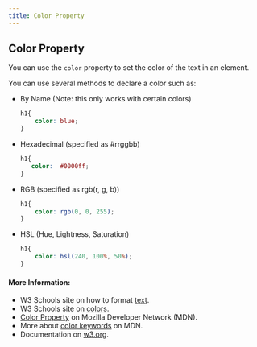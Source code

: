 ```yaml
---
title: Color Property
---
```

## Color Property
You can use the `color` property to set the color of the text in an element.  

 

You can use several methods to declare a color such as: 
* By Name (Note: this only works with certain colors)
    ```css
    h1{
        color: blue;
    }
    ```

* Hexadecimal (specified as #rrggbb)

    ``` css
    h1{ 
       color:  #0000ff;
    } 
    ```
* RGB (specified as rgb(r, g, b))

   ```css
   h1{
       color: rgb(0, 0, 255);
   }
   ```
* HSL (Hue, Lightness, Saturation)
    
    ```css
    h1{
        color: hsl(240, 100%, 50%);
    }
    ```

#### More Information:

* W3 Schools site on how to format [text](https://www.w3schools.com/css/css_text.asp).
* W3 Schools site on [colors](https://www.w3schools.com/colors/default.asp).
* [Color Property](https://developer.mozilla.org/en-US/docs/Web/CSS/color) on Mozilla Developer Network (MDN).
* More about [color keywords](https://developer.mozilla.org/en-US/docs/Web/CSS/color_value#Color_keywords) on MDN.
* Documentation on [w3.org](https://www.w3.org/wiki/CSS/Properties/color).


